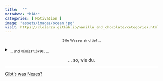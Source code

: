 ```yaml
--- 
title:  ""
metadate: "hide"
categories: [ Motivation ]
image: "assets/images/ocean.jpg"
visit: https://closer2u.github.io/vanilla_and_chocolate/categories.html#motivation
---
```


<p align="center"><sup> Stile Wasser sind tief ... </sup></p>
  <details><summary> <sub> ... und ꁍꏹꀍꏹꀤꂵꋊꀤꌚꃴꁏ꒒꒒ ...  </sub></summary>
  
 - manchmal sind die Wellen des Ozeans kaum zu brechen, 
   - andere Male liegt das Wasser aber auch ganz flach und unschuldig an der Oberfläche.
   
 Trotz allem steckt in ihm immer eine gewaltige Kraft, die nicht zu bändigen ist... -

  
  
  </details>
 <p align="center"> ... so, wie du. </p>
  

***

[Gibt's was Neues?](https://github.com/Closer2U)
